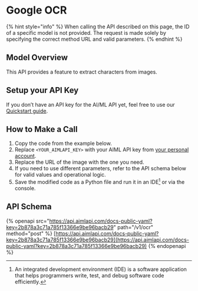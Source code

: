 # Google OCR

{% hint style="info" %}
When calling the API described on this page, the ID of a specific model is not provided. The request is made solely by specifying the correct method URL and valid parameters.
{% endhint %}

## Model Overview

This API provides a feature to extract characters from images.

## Setup your API Key

If you don’t have an API key for the AI/ML API yet, feel free to use our [Quickstart guide](https://docs.aimlapi.com/quickstart/setting-up).

## How to Make a Call

1. Copy the code from the example below.
2. Replace `<YOUR_AIMLAPI_KEY>` with your AIML API key from [your personal account](https://aimlapi.com/app/keys).
3. Replace the URL of the image with the one you need.
4. If you need to use different parameters, refer to the API schema below for valid values and operational logic.
5. Save the modified code as a Python file and run it in an IDE[^1] or via the console.

## API Schema

{% openapi src="https://api.aimlapi.com/docs-public-yaml?key=2b878a3c71a785f13366e9be96bacb29" path="/v1/ocr" method="post" %}
[https://api.aimlapi.com/docs-public-yaml?key=2b878a3c71a785f13366e9be96bacb29](https://api.aimlapi.com/docs-public-yaml?key=2b878a3c71a785f13366e9be96bacb29)
{% endopenapi %}

[^1]: An integrated development environment (IDE) is a software application that helps programmers write, test, and debug software code efficiently.
